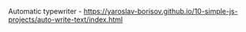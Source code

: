 Automatic typewriter -
https://yaroslav-borisov.github.io/10-simple-js-projects/auto-write-text/index.html

